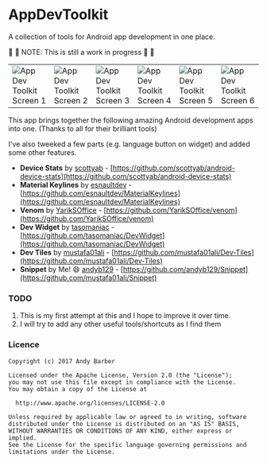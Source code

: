 # AppDevToolkit

A collection of tools for Android app development in one place.

:construction_worker: :hammer: NOTE: This is still a work in progress :hammer: :construction_worker:

<table border="0">
<tr>
<td>
<img src="https://github.com/andyb129/AppDevToolkit/blob/master/screenshots/appdevtoolkit_screen_1.png" alt="App Dev Toolkit Screen 1"/>
</td>
<td>
<img src="https://github.com/andyb129/AppDevToolkit/blob/master/screenshots/appdevtoolkit_screen_2.png" alt="App Dev Toolkit Screen 2"/>
</td>
<td>
<img src="https://github.com/andyb129/AppDevToolkit/blob/master/screenshots/appdevtoolkit_screen_3.png" alt="App Dev Toolkit Screen 3"/>
</td>
<td>
<img src="https://github.com/andyb129/AppDevToolkit/blob/master/screenshots/appdevtoolkit_screen_4.png" alt="App Dev Toolkit Screen 4"/>
</td>
<td>
<img src="https://github.com/andyb129/AppDevToolkit/blob/master/screenshots/appdevtoolkit_screen_6.png" alt="App Dev Toolkit Screen 5"/>
</td>
<td>
<img src="https://github.com/andyb129/AppDevToolkit/blob/master/screenshots/appdevtoolkit_screen_5.png" alt="App Dev Toolkit Screen 6"/>
</td>
</tr>
</table>

This app brings together the following amazing Android development apps into one. (Thanks to all for their brilliant tools)

I've also tweeked a few parts (e.g. language button on widget) and added some other features.

* **Device Stats** by [scottyab](https://github.com/scottyab) - [https://github.com/scottyab/android-device-stats](https://github.com/scottyab/android-device-stats)
* **Material Keylines** by [esnaultdev](https://github.com/esnaultdev) - [https://github.com/esnaultdev/MaterialKeylines](https://github.com/esnaultdev/MaterialKeylines)
* **Venom** by [YarikSOffice](https://github.com/YarikSOffice) - [https://github.com/YarikSOffice/venom](https://github.com/YarikSOffice/venom)
* **Dev Widget** by [tasomaniac](https://github.com/tasomaniac) - [https://github.com/tasomaniac/DevWidget](https://github.com/tasomaniac/DevWidget)
* **Dev Tiles** by [mustafa01ali](https://github.com/mustafa01ali) - [https://github.com/mustafa01ali/Dev-Tiles](https://github.com/mustafa01ali/Dev-Tiles)
* **Snippet** by Me! :smile: [andyb129](https://github.com/andyb129) - [https://github.com/andyb129/Snippet](https://github.com/mustafa01ali/Snippet)

### TODO

1. This is my first attempt at this and I hope to improve it over time.
3. I will try to add any other useful tools/shortcuts as I find them

### Licence
```
Copyright (c) 2017 Andy Barber

Licensed under the Apache License, Version 2.0 (the "License");
you may not use this file except in compliance with the License.
You may obtain a copy of the License at

  http://www.apache.org/licenses/LICENSE-2.0

Unless required by applicable law or agreed to in writing, software
distributed under the License is distributed on an "AS IS" BASIS,
WITHOUT WARRANTIES OR CONDITIONS OF ANY KIND, either express or implied.
See the License for the specific language governing permissions and
limitations under the License.
```